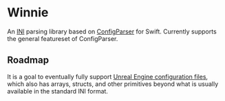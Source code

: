 # Winnie

An [INI](https://en.wikipedia.org/wiki/INI_file) parsing library based on [ConfigParser](https://docs.python.org/3/library/configparser.html) for Swift. Currently supports the general featureset of ConfigParser.

## Roadmap

It is a goal to eventually fully support [Unreal Engine configuration files](https://dev.epicgames.com/documentation/en-us/unreal-engine/configuration-files-in-unreal-engine), which also has arrays, structs, and other primitives beyond what is usually available in the standard INI format.
